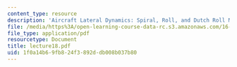 ```yaml
---
content_type: resource
description: 'Aircraft Lateral Dynamics: Spiral, Roll, and Dutch Roll Modes'
file: /media/https%3A/open-learning-course-data-rc.s3.amazonaws.com/16-61-aerospace-dynamics-spring-2003/1f0a14b69fb824f3892ddb008b037b80_lecture18.pdf
file_type: application/pdf
resourcetype: Document
title: lecture18.pdf
uid: 1f0a14b6-9fb8-24f3-892d-db008b037b80
---
```


